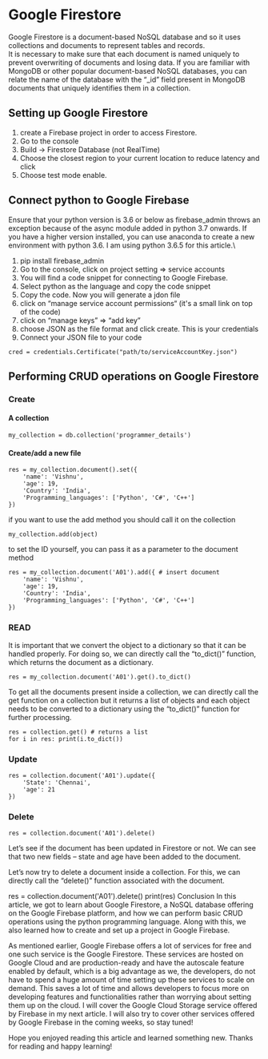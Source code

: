 # Google Firestore
Google Firestore is a document-based NoSQL database and so it uses collections and documents to represent tables and records.\
It is necessary to make sure that each document is named uniquely to prevent overwriting of documents and losing data. If you are familiar with MongoDB or other popular document-based NoSQL databases, you can relate the name of the database with the “_id” field present in MongoDB documents that uniquely identifies them in a collection.

## Setting up Google Firestore
1. create a Firebase project in order to access Firestore. 
2. Go to the console
3. Build -> Firestore Database (not RealTime)
4. Choose the closest region to your current location to reduce latency and click
5. Choose test mode enable.

## Connect python to Google Firebase 
Ensure that your python version is 3.6 or below as firebase_admin throws an exception because of the async module added in python 3.7 onwards. If you have a higher version installed, you can use anaconda to create a new environment with python 3.6. I am using python 3.6.5 for this article.\

1. pip install firebase_admin
2. Go to the console, click on project setting => service accounts
3. You will find a code snippet for connecting to Google Firebase.
4. Select python as the language and copy the code snippet
5. Copy the code. Now you will generate a jdon file
6. click on “manage service account permissions“ (it's a small link on top of the code)
7. click on “manage keys” => “add key”
8. choose JSON as the file format and click create. This is your  credentials
9. Connect your JSON file to your code
```
cred = credentials.Certificate("path/to/serviceAccountKey.json")
```

## Performing CRUD operations on Google Firestore

### Create

#### A collection
```
my_collection = db.collection('programmer_details') 
```


#### Create/add a new file
```
res = my_collection.document().set({ 
    'name': 'Vishnu',
    'age': 19,
    'Country': 'India',
    'Programming_languages': ['Python', 'C#', 'C++']
})
```

if you want to use the add method you should call it on the collection 
```
my_collection.add(object)
```


to set the ID yourself, you can pass it as a parameter to the document method
```
res = my_collection.document('A01').add({ # insert document
    'name': 'Vishnu',
    'age': 19,
    'Country': 'India',
    'Programming_languages': ['Python', 'C#', 'C++']
})
```

### READ
It is important that we convert the object to a dictionary so that it can be handled properly. For doing so, we can directly call the “to_dict()” function, which returns the document as a dictionary.
```
res = my_collection.document('A01').get().to_dict()

```

To get all the documents present inside a collection, we can directly call the get function on a collection but it returns a list of objects and each object needs to be converted to a dictionary using the “to_dict()” function for further processing.
```
res = collection.get() # returns a list
for i in res: print(i.to_dict())

```

### Update
```
res = collection.document('A01').update({
    'State': 'Chennai',
    'age': 21
})

```


### Delete
```
res = collection.document('A01').delete()

```














Let’s see if the document has been updated in Firestore or not. We can see that two new fields – state and age have been added to the document.


Let’s now try to delete a document inside a collection. For this, we can directly call the “delete()” function associated with the document.

res = collection.document('A01').delete()
print(res)
Conclusion
In this article, we got to learn about Google Firestore, a NoSQL database offering on the Google Firebase platform, and how we can perform basic CRUD operations using the python programming language. Along with this, we also learned how to create and set up a project in Google Firebase.

As mentioned earlier, Google Firebase offers a lot of services for free and one such service is the Google Firestore. These services are hosted on Google Cloud and are production-ready and have the autoscale feature enabled by default, which is a big advantage as we, the developers, do not have to spend a huge amount of time setting up these services to scale on demand. This saves a lot of time and allows developers to focus more on developing features and functionalities rather than worrying about setting them up on the cloud. I will cover the Google Cloud Storage service offered by Firebase in my next article. I will also try to cover other services offered by Google Firebase in the coming weeks, so stay tuned!

Hope you enjoyed reading this article and learned something new. Thanks for reading and happy learning!